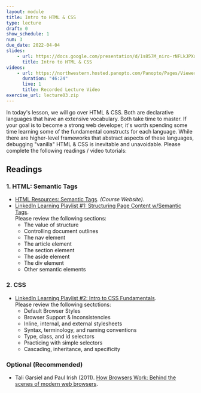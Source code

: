 ```yaml
---
layout: module
title: Intro to HTML & CSS
type: lecture
draft: 0
show_schedule: 1
num: 3
due_date: 2022-04-04
slides:
    - url: https://docs.google.com/presentation/d/1s857M_niro-rNFLkJPXa2dCo_9geUpNzQEQZCnyazPQ/edit?usp=sharing
      title: Intro to HTML & CSS
videos:
    - url: https://northwestern.hosted.panopto.com/Panopto/Pages/Viewer.aspx?id=2b3c205d-62e4-40f1-b735-ae6d0127ca72
      duration: "46:24"
      live: 1
      title: Recorded Lecture Video
exercise_url: lecture03.zip
---
```


In today's lesson, we will go over HTML & CSS. Both are declarative languages that have an extensive vocabulary. Both take time to master.  If your goal is to become a strong web developer, it's worth spending some time learning some of the fundamental constructs for each language. While there are higher-level frameworks that abstract aspects of these languages, debugging "vanilla" HTML & CSS is inevitable and unavoidable. Please complete the following readings / video tutorials:


## Readings

### 1. HTML: Semantic Tags
* [HTML Resources: Semantic Tags](../html-reference/semantic-tags). *(Course Website).*
* <a href="https://www.linkedin.com/learning-login/share?account=75814418&amp;forceAccount=false&amp;redirect=https%3A%2F%2Fwww.linkedin.com%2Flearning%2Fcollections%2F6619359376476033024%3Ftrk%3Dshare_collection_url%26shareId%3DLVaYGFqTTRuu2HfhVke8MQ%253D%253D" target="_blank">LinkedIn Learning Playlist #1: Structuring Page Content w/Semantic Tags</a>. <br>Please review the following sections:
    * The value of structure
    * Controlling document outlines
    * The nav element
    * The article element
    * The section element
    * The aside element
    * The div element
    * Other semantic elements

### 2. CSS

* <a href="https://www.linkedin.com/learning-login/share?account=75814418&forceAccount=false&redirect=https%3A%2F%2Fwww.linkedin.com%2Flearning%2Fcollections%2F6619359376505401344%3Ftrk%3Dshare_collection_url%26shareId%3DUK9tcbZySM29wzedgj0r3Q%253D%253D" target="_blank">LinkedIn Learning Playlist #2: Intro to CSS Fundamentals</a>.<br>Please review the following sectctions:
    * Default Browser Styles
    * Browser Support & Inconsistencies
    * Inline, internal, and external stylesheets
    * Syntax, terminology, and naming conventions
    * Type, class, and id selectors
    * Practicing with simple selectors
    * Cascading, inheritance, and specificity

### Optional (Recommended)
<ul class="readings">
    <li>
        Tali Garsiel and Paul Irish (2011). <a href="https://www.html5rocks.com/en/tutorials/internals/howbrowserswork/" target="_blank">How Browsers Work: Behind the scenes of modern web browsers</a>.
    </li> 
</ul>